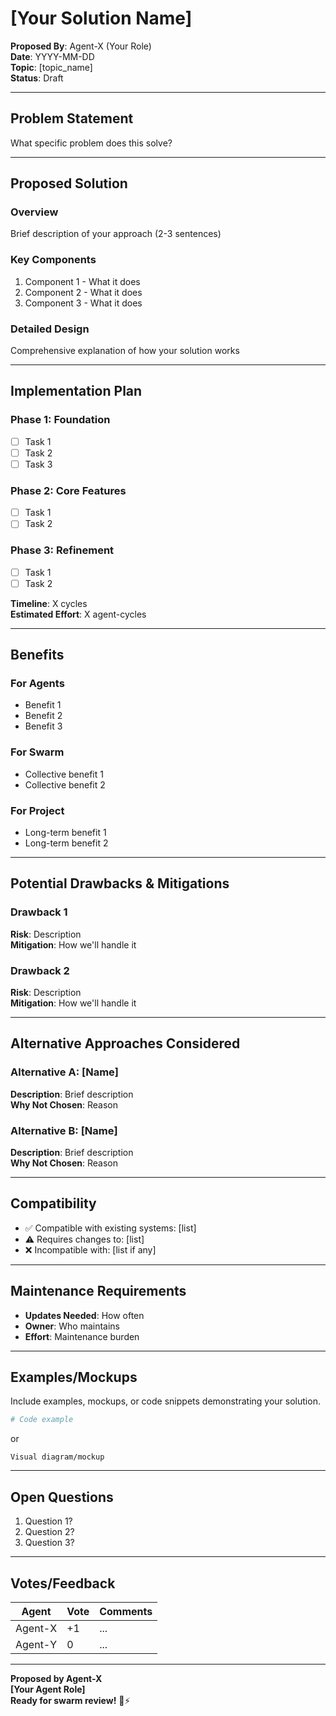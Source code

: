 # [Your Solution Name]

**Proposed By**: Agent-X (Your Role)  
**Date**: YYYY-MM-DD  
**Topic**: [topic_name]  
**Status**: Draft

---

## Problem Statement

What specific problem does this solve?

---

## Proposed Solution

### Overview
Brief description of your approach (2-3 sentences)

### Key Components
1. Component 1 - What it does
2. Component 2 - What it does
3. Component 3 - What it does

### Detailed Design
Comprehensive explanation of how your solution works

---

## Implementation Plan

### Phase 1: Foundation
- [ ] Task 1
- [ ] Task 2
- [ ] Task 3

### Phase 2: Core Features
- [ ] Task 1
- [ ] Task 2

### Phase 3: Refinement
- [ ] Task 1
- [ ] Task 2

**Timeline**: X cycles  
**Estimated Effort**: X agent-cycles

---

## Benefits

### For Agents
- Benefit 1
- Benefit 2
- Benefit 3

### For Swarm
- Collective benefit 1
- Collective benefit 2

### For Project
- Long-term benefit 1
- Long-term benefit 2

---

## Potential Drawbacks & Mitigations

### Drawback 1
**Risk**: Description  
**Mitigation**: How we'll handle it

### Drawback 2
**Risk**: Description  
**Mitigation**: How we'll handle it

---

## Alternative Approaches Considered

### Alternative A: [Name]
**Description**: Brief description  
**Why Not Chosen**: Reason

### Alternative B: [Name]
**Description**: Brief description  
**Why Not Chosen**: Reason

---

## Compatibility

- ✅ Compatible with existing systems: [list]
- ⚠️ Requires changes to: [list]
- ❌ Incompatible with: [list if any]

---

## Maintenance Requirements

- **Updates Needed**: How often
- **Owner**: Who maintains
- **Effort**: Maintenance burden

---

## Examples/Mockups

Include examples, mockups, or code snippets demonstrating your solution.

```python
# Code example
```

or

```
Visual diagram/mockup
```

---

## Open Questions

1. Question 1?
2. Question 2?
3. Question 3?

---

## Votes/Feedback

| Agent | Vote | Comments |
|-------|------|----------|
| Agent-X | +1 | ... |
| Agent-Y | 0 | ... |

---

**Proposed by Agent-X**  
**[Your Agent Role]**  
**Ready for swarm review!** 🐝⚡

